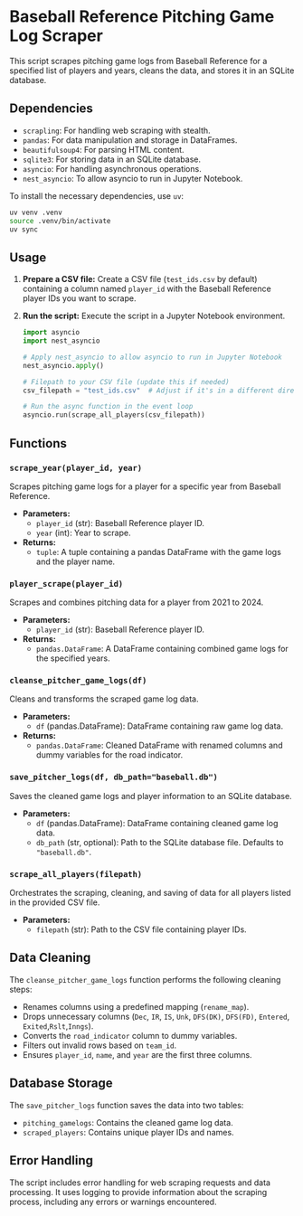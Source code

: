 # Baseball Reference Pitching Game Log Scraper

This script scrapes pitching game logs from Baseball Reference for a specified list of players and years, cleans the data, and stores it in an SQLite database.

## Dependencies

- `scrapling`: For handling web scraping with stealth.
- `pandas`: For data manipulation and storage in DataFrames.
- `beautifulsoup4`: For parsing HTML content.
- `sqlite3`: For storing data in an SQLite database.
- `asyncio`: For handling asynchronous operations.
- `nest_asyncio`: To allow asyncio to run in Jupyter Notebook.

To install the necessary dependencies, use `uv`:

```bash
uv venv .venv
source .venv/bin/activate
uv sync
```

## Usage

1.  **Prepare a CSV file:**
    Create a CSV file (`test_ids.csv` by default) containing a column named `player_id` with the Baseball Reference player IDs you want to scrape.

2.  **Run the script:**
    Execute the script in a Jupyter Notebook environment.

    ```python
    import asyncio
    import nest_asyncio

    # Apply nest_asyncio to allow asyncio to run in Jupyter Notebook
    nest_asyncio.apply()

    # Filepath to your CSV file (update this if needed)
    csv_filepath = "test_ids.csv"  # Adjust if it's in a different directory

    # Run the async function in the event loop
    asyncio.run(scrape_all_players(csv_filepath))
    ```

## Functions

### `scrape_year(player_id, year)`

Scrapes pitching game logs for a player for a specific year from Baseball Reference.

-   **Parameters:**
    -   `player_id` (str): Baseball Reference player ID.
    -   `year` (int): Year to scrape.
-   **Returns:**
    -   `tuple`: A tuple containing a pandas DataFrame with the game logs and the player name.

### `player_scrape(player_id)`

Scrapes and combines pitching data for a player from 2021 to 2024.

-   **Parameters:**
    -   `player_id` (str): Baseball Reference player ID.
-   **Returns:**
    -   `pandas.DataFrame`: A DataFrame containing combined game logs for the specified years.

### `cleanse_pitcher_game_logs(df)`

Cleans and transforms the scraped game log data.

-   **Parameters:**
    -   `df` (pandas.DataFrame): DataFrame containing raw game log data.
-   **Returns:**
    -   `pandas.DataFrame`: Cleaned DataFrame with renamed columns and dummy variables for the road indicator.

### `save_pitcher_logs(df, db_path="baseball.db")`

Saves the cleaned game logs and player information to an SQLite database.

-   **Parameters:**
    -   `df` (pandas.DataFrame): DataFrame containing cleaned game log data.
    -   `db_path` (str, optional): Path to the SQLite database file. Defaults to `"baseball.db"`.

### `scrape_all_players(filepath)`

Orchestrates the scraping, cleaning, and saving of data for all players listed in the provided CSV file.

-   **Parameters:**
    -   `filepath` (str): Path to the CSV file containing player IDs.

## Data Cleaning

The `cleanse_pitcher_game_logs` function performs the following cleaning steps:

-   Renames columns using a predefined mapping (`rename_map`).
-   Drops unnecessary columns (`Dec`, `IR`, `IS`, `Unk`, `DFS(DK)`, `DFS(FD)`, `Entered`, `Exited`,`Rslt`,`Inngs`).
-   Converts the `road_indicator` column to dummy variables.
-   Filters out invalid rows based on `team_id`.
-   Ensures `player_id`, `name`, and `year` are the first three columns.

## Database Storage

The `save_pitcher_logs` function saves the data into two tables:

-   `pitching_gamelogs`: Contains the cleaned game log data.
-   `scraped_players`: Contains unique player IDs and names.

## Error Handling

The script includes error handling for web scraping requests and data processing. It uses logging to provide information about the scraping process, including any errors or warnings encountered.